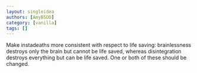 ```yaml
---
layout: singleidea
authors: [AmyBSOD]
category: [vanilla]
tags: []
---
```

Make instadeaths more consistent with respect to life saving: brainlessness destroys only the brain but cannot be life saved, whereas disintegration destroys everything but can be life saved. One or both of these should be changed.

